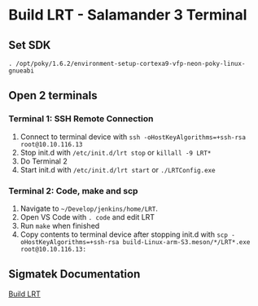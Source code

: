 # Build LRT - Salamander 3 Terminal

## Set SDK
```
. /opt/poky/1.6.2/environment-setup-cortexa9-vfp-neon-poky-linux-gnueabi 
```


## Open 2 terminals

### Terminal 1: SSH Remote Connection

1. Connect to terminal device with `ssh -oHostKeyAlgorithms=+ssh-rsa root@10.10.116.13`
2. Stop init.d with `/etc/init.d/lrt stop` or `killall -9 LRT*`
3. Do Terminal 2
4. Start init.d with `/etc/init.d/lrt start` or `./LRTConfig.exe`

### Terminal 2: Code, make and scp

1. Navigate to  `~/Develop/jenkins/home/LRT`.
2. Open VS Code with  `. code` and edit LRT
3. Run `make` when finished
4. Copy contents to terminal device after stopping init.d with `scp -oHostKeyAlgorithms=+ssh-rsa build-Linux-arm-S3.meson/*/LRT*.exe root@10.10.116.13:`


## Sigmatek Documentation

<!-- [Build LRT](http://swrtd01.lhau.sigaut.org:8000/docs/rtfm/en/latest/getting_started_at_sigmatek/build_lrt.html#build-lrt-label)-->
<a href="http://swrtd01.lhau.sigaut.org:8000/docs/rtfm/en/latest/getting_started_at_sigmatek/build_lrt.html#build-lrt-label" target="_blank">Build LRT</a>